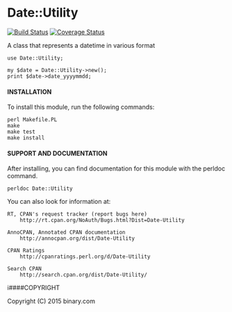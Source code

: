 # Date::Utility
[![Build Status](https://travis-ci.org/binary-com/perl-Date-Utility.svg?branch=master)](https://travis-ci.org/binary-com/perl-Date-Utility) [![Coverage Status](https://coveralls.io/repos/binary-com/perl-Date-Utility/badge.png?branch=master)](https://coveralls.io/r/binary-com/perl-Date-Utility?branch=master)

A class that represents a datetime in various format


```
use Date::Utility;

my $date = Date::Utility->new();
print $date->date_yyyymmdd;

```

#### INSTALLATION



To install this module, run the following commands:

	perl Makefile.PL
	make
	make test
	make install

#### SUPPORT AND DOCUMENTATION

After installing, you can find documentation for this module with the
perldoc command.

    perldoc Date::Utility

You can also look for information at:

    RT, CPAN's request tracker (report bugs here)
        http://rt.cpan.org/NoAuth/Bugs.html?Dist=Date-Utility

    AnnoCPAN, Annotated CPAN documentation
        http://annocpan.org/dist/Date-Utility

    CPAN Ratings
        http://cpanratings.perl.org/d/Date-Utility

    Search CPAN
        http://search.cpan.org/dist/Date-Utility/


i####COPYRIGHT

Copyright (C) 2015 binary.com

